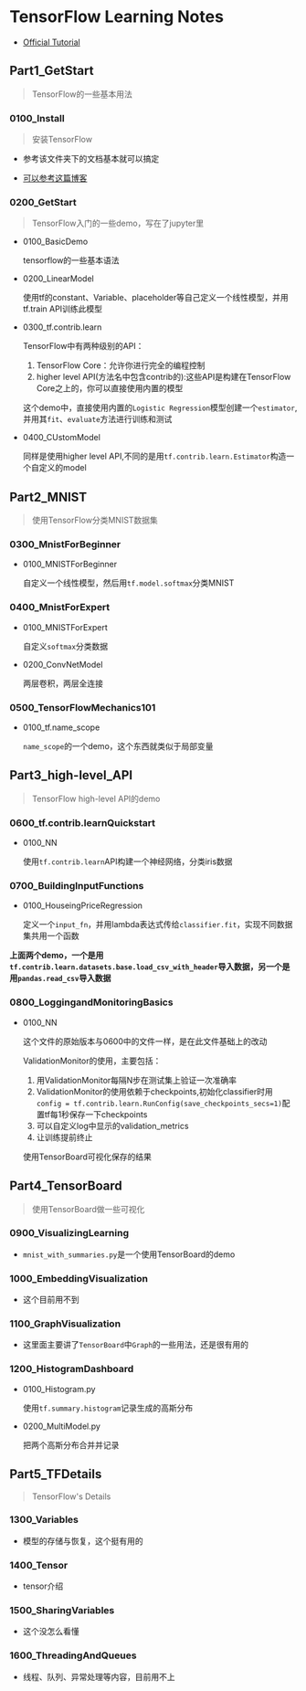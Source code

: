 # TensorFlow Learning Notes

- [Official Tutorial][318ec1de]

  [318ec1de]: https://www.tensorflow.org/get_started/get_started#tensorflow_core_tutorial "Official Tutorial"


## Part1_GetStart
> TensorFlow的一些基本用法

### 0100_Install
>	安装TensorFlow

- 参考该文件夹下的文档基本就可以搞定
- [可以参考这篇博客][1590c02c]

  [1590c02c]: http://blog.csdn.net/chongtong/article/details/53905625?locationNum=6&fps=1 "博客"

### 0200_GetStart
> TensorFlow入门的一些demo，写在了jupyter里

- 0100_BasicDemo

	tensorflow的一些基本语法

- 0200_LinearModel

	使用tf的constant、Variable、placeholder等自己定义一个线性模型，并用tf.train API训练此模型

- 0300_tf.contrib.learn

	TensorFlow中有两种级别的API：

	1. TensorFlow Core：允许你进行完全的编程控制
	2. higher level API(方法名中包含contrib的):这些API是构建在TensorFlow Core之上的，你可以直接使用内置的模型

	这个demo中，直接使用内置的`Logistic Regression`模型创建一个`estimator`,并用其`fit`、`evaluate`方法进行训练和测试

- 0400_CUstomModel

	同样是使用higher level API,不同的是用`tf.contrib.learn.Estimator`构造一个自定义的model


## Part2_MNIST
> 使用TensorFlow分类MNIST数据集

### 0300_MnistForBeginner

- 0100_MNISTForBeginner

	自定义一个线性模型，然后用`tf.model.softmax`分类MNIST

### 0400_MnistForExpert

- 0100_MNISTForExpert

	自定义`softmax`分类数据

- 0200_ConvNetModel

	两层卷积，两层全连接

### 0500_TensorFlowMechanics101

- 0100_tf.name_scope

	`name_scope`的一个demo，这个东西就类似于局部变量


## Part3_high-level_API
> TensorFlow high-level API的demo

### 0600_tf.contrib.learnQuickstart

- 0100_NN

	使用`tf.contrib.learn`API构建一个神经网络，分类iris数据

### 0700_BuildingInputFunctions

- 0100_HouseingPriceRegression

    定义一个`input_fn`，并用lambda表达式传给`classifier.fit`，实现不同数据集共用一个函数

**上面两个demo，一个是用`tf.contrib.learn.datasets.base.load_csv_with_header`导入数据，另一个是用`pandas.read_csv`导入数据**

### 0800_LoggingandMonitoringBasics

- 0100_NN

    这个文件的原始版本与0600中的文件一样，是在此文件基础上的改动

    ValidationMonitor的使用，主要包括：

    1. 用ValidationMonitor每隔N步在测试集上验证一次准确率
    2. ValidationMonitor的使用依赖于checkpoints,初始化classifier时用`config = tf.contrib.learn.RunConfig(save_checkpoints_secs=1)`配置tf每1秒保存一下checkpoints
    3. 可以自定义log中显示的validation_metrics
    4. 让训练提前终止

    使用TensorBoard可视化保存的结果

## Part4_TensorBoard
> 使用TensorBoard做一些可视化

### 0900_VisualizingLearning

- `mnist_with_summaries.py`是一个使用TensorBoard的demo

### 1000_EmbeddingVisualization

- 这个目前用不到

### 1100_GraphVisualization

- 这里面主要讲了`TensorBoard`中`Graph`的一些用法，还是很有用的

### 1200_HistogramDashboard

- 0100_Histogram.py

    使用`tf.summary.histogram`记录生成的高斯分布

- 0200_MultiModel.py

    把两个高斯分布合并并记录

## Part5_TFDetails
> TensorFlow's Details

### 1300_Variables

- 模型的存储与恢复，这个挺有用的

### 1400_Tensor

- tensor介绍

### 1500_SharingVariables

- 这个没怎么看懂

### 1600_ThreadingAndQueues

- 线程、队列、异常处理等内容，目前用不上

